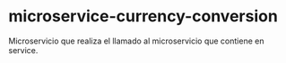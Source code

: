 # microservice-currency-conversion
Microservicio que realiza el llamado al microservicio que contiene en service.
